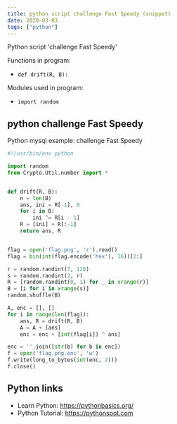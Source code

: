```yaml
---
title: python script challenge Fast Speedy (snippet)
date: 2020-03-03
tags: ["python"]
---
```

Python script 'challenge Fast Speedy'

Functions in program: 
* `def drift(R, B):`

Modules used in program: 
* `import random`

## python challenge Fast Speedy

Python mysql example: challenge Fast Speedy

```python
#!/usr/bin/env python

import random
from Crypto.Util.number import *


def drift(R, B):
    n = len(B)
    ans, ini = R[-1], 0
    for i in B:
        ini ^= R[i - 1]
    R = [ini] + R[:-1]
    return ans, R


flag = open('flag.png', 'r').read()
flag = bin(int(flag.encode('hex'), 16))[2:]

r = random.randint(7, 128)
s = random.randint(2, r)
R = [random.randint(0, 1) for _ in xrange(r)]
B = [i for i in xrange(s)]
random.shuffle(B)

A, enc = [], []
for i in range(len(flag)):
    ans, R = drift(R, B)
    A = A + [ans]
    enc = enc + [int(flag[i]) ^ ans]

enc = ''.join([str(b) for b in enc])
f = open('flag.png.enc', 'w')
f.write(long_to_bytes(int(enc, 2)))
f.close()


```

## Python links

- Learn Python: https://pythonbasics.org/
- Python Tutorial: https://pythonspot.com
